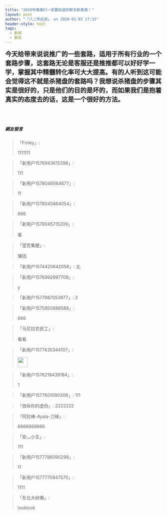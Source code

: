 ```yaml
---
title: "2020年推推们一定要知道的聊天新套路！"
layout: post
author: "「八二年拉菲」 on 2020-01-03 17:33"
header-style: text
tags:
  - 新闻
  - 聊天
---
```


<span style="font-size: 20px;"><strong>今天给带来说说推广的一些套路，适用于所有行业的一个套路步骤，</strong></span><strong style="font-size: 20px;">这套路无论是客服还是推推都可以好好学一学，掌握其中精髓转化率可大大提高。</strong><strong style="font-size: 20px;">有的人听到这可能会觉得这不就是杀猪盘的套路吗？我想说杀猪盘的步骤其实是很好的，只是他们的目的是坏的，而如果我们是抱着真实的态度去的话，这是一个很好的方法。</strong>
<br>
<br>
<br>
<span style="font-size: 20px;"></span>
<br>

##### 網友發言 
> 「Finley」:
> <p>1111111</p>

> 「新用户1576943615398」:
> <p>111</p>

> 「新用户1578046564677」:
> <p>11</p>

> 「新用户1578045864054」:
> <p>666</p>

> 「新用户1578045715209」:
> <p>看</p>

> 「望吾集醒」:
> <p>赚钱</p>

> 「新用户1574420642058」:
> 北

> 「新用户1576992997708」:
> <p>y&nbsp;</p>

> 「新用户1577987053977」:
> 3

> 「新用户1575950988588」:
> <p>666</p>

> 「马尼拉农民工」:
> <p>看看</p>

> 「新用户1577435344107」:
> <p><img src="https://images.feileyuan.com/images/ueditor/dialogs/emotion/images/default/df_017.gif" width="32" height="32"></p>

> 「新用户1576218439184」:
> <p>1</p>

> 「新用户1577601090306」:
> 111

> 「放纵你的虚伪」:
> 2222222

> 「阿拉棒-Ayala-刀锋」:
> <p>6666666666</p>

> 「安灬小生」:
> <p>111</p>

> 「新用户1577786090298」:
> <p>11<br></p>

> 「新用户1577770947570」:
> <p>1111</p>

> 「东北大树懒」:
> <p>looklook</p>


